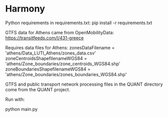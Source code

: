 # Harmony

Python requirements in requirements.txt: pip install -r requirements.txt

GTFS data for Athens came from OpenMobilityData:
https://transitfeeds.com/l/431-greece

Requires data files for Athens:
zonesDataFilename = 'athens/Data_LUTI_Athens/zones_data.csv'
zoneCentroidsShapefilenameWGS84 = 'athens/Zone_boundaries/zone_centroids_WGS84.shp'
zoneBoundariesShapefilenameWGS84 = 'athens/Zone_boundaries/zones_boundaries_WGS84.shp'

GTFS and public transport network processing files in the QUANT directory come from the QUANT project.

Run with:

python main.py
